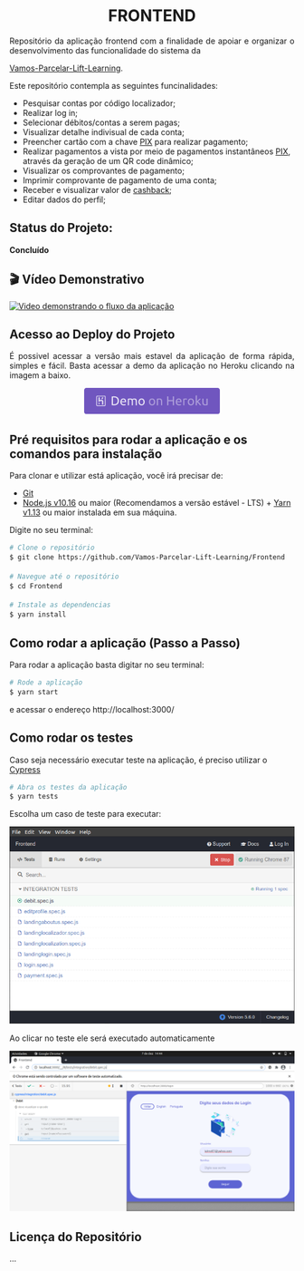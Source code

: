 <h1 align="center">
  FRONTEND
</h1>

<p align="justify">
  Repositório da aplicação frontend com a finalidade de apoiar e organizar o desenvolvimento das funcionalidade do sistema da</p>

[Vamos-Parcelar-Lift-Learning](https://vamosparcelar.com.br/blog/vamos-parcelar-e-escolhida-para-o-lift-learning/).

  <p>Este repositório contempla as seguintes funcinalidades:</p>

- Pesquisar contas por código localizador;
- Realizar log in;
- Selecionar débitos/contas a serem pagas;
- Visualizar detalhe indivisual de cada conta;
- Preencher cartão com a chave [PIX](https://www.bcb.gov.br/estabilidadefinanceira/perguntaserespostaspix) para realizar pagamento;
- Realizar pagamentos a vista por meio de pagamentos instantâneos [PIX](https://www.bcb.gov.br/estabilidadefinanceira/pix), através da geração de um QR code dinâmico;
- Visualizar os comprovantes de pagamento;
- Imprimir comprovante de pagamento de uma conta;
- Receber e visualizar valor de [cashback](https://vamosparcelar.zendesk.com/hc/pt-br/articles/360052061894-17-O-que-%C3%A9-cashback-e-para-que-ele-serve-);
- Editar dados do perfil;

## Status do Projeto:

**Concluído**

## :clapper: Vídeo Demonstrativo

[![Video demonstrando o fluxo da aplicação](http://img.youtube.com/vi/DpbOUYwPnUI/0.jpg)](http://www.youtube.com/watch?v=DpbOUYwPnUI "VP")

## Acesso ao Deploy do Projeto

<p align="justify">
É possivel acessar a versão mais estavel da aplicação de forma rápida, simples e fácil. Basta acessar a demo da aplicação no Heroku clicando na imagem a baixo.
  <p align="center">
    <a href="https://pix-lift-learning-vp.herokuapp.com/" target="_blank">
    <img alt="Demo on Heroku" src="./public/assets/imgs/demo_on_heroku.png"></a>
  </p>
</p>

## Pré requisitos para rodar a aplicação e os comandos para instalação

<p align="justify">Para clonar e utilizar está aplicação, você irá precisar de:

- [Git](https://git-scm.com)
- [Node.js v10.16][nodejs] ou maior (Recomendamos a versão estável - LTS) + [Yarn v1.13][yarn] ou maior instalada em sua máquina.</p>

<p align="justify">Digite no seu terminal:</p>

```bash
# Clone o repositório
$ git clone https://github.com/Vamos-Parcelar-Lift-Learning/Frontend

# Navegue até o repositório
$ cd Frontend

# Instale as dependencias
$ yarn install

```

[nodejs]: https://nodejs.org/
[yarn]: https://yarnpkg.com/

## Como rodar a aplicação (Passo a Passo)

Para rodar a aplicação basta digitar no seu terminal:

```bash
# Rode a aplicação
$ yarn start
```

e acessar o endereço http://localhost:3000/

## Como rodar os testes

Caso seja necessário executar teste na aplicação, é preciso utilizar o [Cypress](https://docs.cypress.io/guides/getting-started/installing-cypress.html#Opening-Cypress)

```bash
# Abra os testes da aplicação
$ yarn tests
```

Escolha um caso de teste para executar:

  <p align="center">
    <img alt="Choose a test to execute" src="./public/assets/imgs/test_choice.png">
  </p>

Ao clicar no teste ele será executado automaticamente

  <p align="center">
    <img alt="Execute the test" src="./public/assets/imgs/test_executing.png">
  </p>

## Licença do Repositório

...
